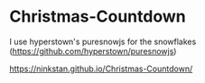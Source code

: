 # Christmas-Countdown
I use hyperstown's puresnowjs for the snowflakes (https://github.com/hyperstown/puresnowjs)

https://ninkstan.github.io/Christmas-Countdown/
